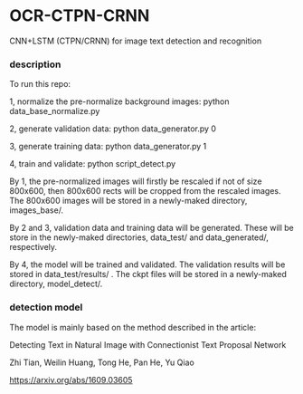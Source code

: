 # OCR-CTPN-CRNN
  
  
CNN+LSTM (CTPN/CRNN) for image text detection and recognition
  
  
### description
  
To run this repo:
  
1, normalize the pre-normalize background images: python data_base_normalize.py
  
2, generate validation data: python data_generator.py 0
  
3, generate training data: python data_generator.py 1
  
4, train and validate: python script_detect.py
  
  
By 1, the pre-normalized images will firstly be rescaled if not of size 800x600, then 800x600 rects will be cropped from the rescaled images. The 800x600 images will be stored in a newly-maked directory, images_base/.
  
By 2 and 3, validation data and training data will be generated. These will be store in the newly-maked directories, data_test/ and data_generated/, respectively.
  
By 4, the model will be trained and validated. The validation results will be stored in data_test/results/ . The ckpt files will be stored in a newly-maked directory, model_detect/.



### detection model
  
The model is mainly based on the method described in the article:
  
Detecting Text in Natural Image with Connectionist Text Proposal Network
  
Zhi Tian, Weilin Huang, Tong He, Pan He, Yu Qiao
  
https://arxiv.org/abs/1609.03605




